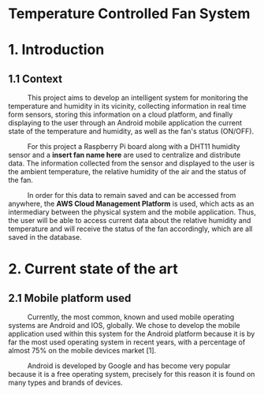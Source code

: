 # Temperature Controlled Fan System

# 1. Introduction
## 1.1 Context
&ensp;&ensp;&ensp;&ensp;&ensp;
This project aims to develop an intelligent system for monitoring the temperature and humidity in its vicinity, collecting information in real time form sensors, storing this information on a cloud platform, and 
finally displaying to the user through an Android mobile application the current state of the temperature and humidity, as well as the fan's status (ON/OFF).

&ensp;&ensp;&ensp;&ensp;&ensp;
For this project a Raspberry Pi board along with a DHT11 humidity sensor and a **insert fan name here** are used to centralize and distribute data. The information collected from the sensor and displayed to the user is the ambient 
temperature, the relative humidity of the air and the status of the fan.

&ensp;&ensp;&ensp;&ensp;&ensp;
In order for this data to remain saved and can be accessed from anywhere, the **AWS Cloud Management Platform** is used, which acts as an intermediary between the physical system and the mobile 
application. Thus, the user will be able to access current data about the relative humidity and temperature and will receive the status of the fan accordingly, which are all saved in the database.


# 2. Current state of the art
## 2.1 Mobile platform used
&ensp;&ensp;&ensp;&ensp;&ensp;
Currently, the most common, known and used mobile operating systems are Android and 
IOS, globally. We chose to develop the mobile application used within this system for the 
Android platform because it is by far the most used operating system in recent years, with a 
percentage of almost 75% on the mobile devices market [1].

&ensp;&ensp;&ensp;&ensp;&ensp;
Android is developed by Google and has become very popular because it is a free operating 
system, precisely for this reason it is found on many types and brands of devices.
